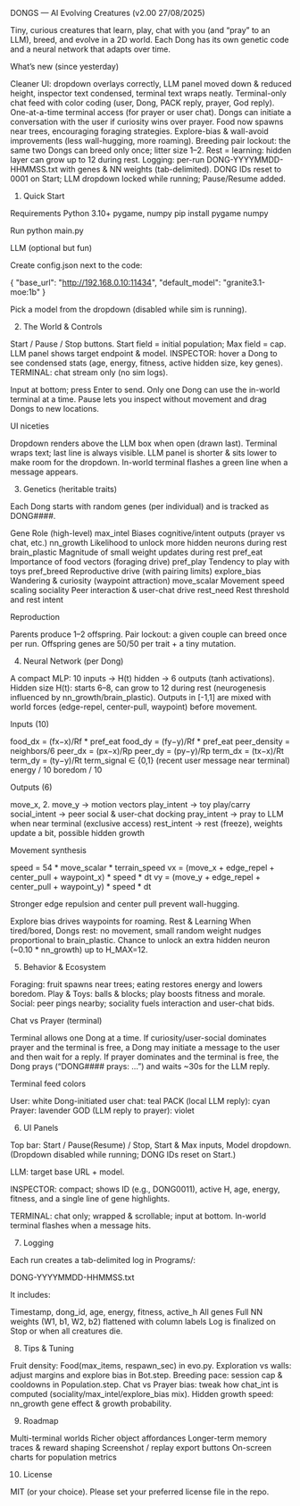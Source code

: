 DONGS — AI Evolving Creatures (v2.00 27/08/2025)

Tiny, curious creatures that learn, play, chat with you (and “pray” to an LLM), breed, and evolve in a 2D world. Each Dong has its own genetic code and a neural network that adapts over time.

What’s new (since yesterday)

Cleaner UI: dropdown overlays correctly, LLM panel moved down & reduced height, inspector text condensed, terminal text wraps neatly.
Terminal-only chat feed with color coding (user, Dong, PACK reply, prayer, God reply).
One-at-a-time terminal access (for prayer or user chat).
Dongs can initiate a conversation with the user if curiosity wins over prayer.
Food now spawns near trees, encouraging foraging strategies.
Explore-bias & wall-avoid improvements (less wall-hugging, more roaming).
Breeding pair lockout: the same two Dongs can breed only once; litter size 1–2.
Rest = learning: hidden layer can grow up to 12 during rest.
Logging: per-run DONG-YYYYMMDD-HHMMSS.txt with genes & NN weights (tab-delimited).
DONG IDs reset to 0001 on Start; LLM dropdown locked while running; Pause/Resume added.

1) Quick Start

Requirements
Python 3.10+
pygame, numpy
pip install pygame numpy

Run
python main.py

LLM (optional but fun)

Create config.json next to the code:

{
  "base_url": "http://192.168.0.10:11434",
  "default_model": "granite3.1-moe:1b"
}


Pick a model from the dropdown (disabled while sim is running).

2) The World & Controls

Start / Pause / Stop buttons.
Start field = initial population; Max field = cap.
LLM panel shows target endpoint & model.
INSPECTOR: hover a Dong to see condensed stats (age, energy, fitness, active hidden size, key genes).
TERMINAL: chat stream only (no sim logs).

Input at bottom; press Enter to send.
Only one Dong can use the in-world terminal at a time.
Pause lets you inspect without movement and drag Dongs to new locations.

UI niceties

Dropdown renders above the LLM box when open (drawn last).
Terminal wraps text; last line is always visible.
LLM panel is shorter & sits lower to make room for the dropdown.
In-world terminal flashes a green line when a message appears.

3) Genetics (heritable traits)

Each Dong starts with random genes (per individual) and is tracked as DONG####.

Gene	Role (high-level)
max_intel	Biases cognitive/intent outputs (prayer vs chat, etc.)
nn_growth	Likelihood to unlock more hidden neurons during rest
brain_plastic	Magnitude of small weight updates during rest
pref_eat	Importance of food vectors (foraging drive)
pref_play	Tendency to play with toys
pref_breed	Reproductive drive (with pairing limits)
explore_bias	Wandering & curiosity (waypoint attraction)
move_scalar	Movement speed scaling
sociality	Peer interaction & user-chat drive
rest_need	Rest threshold and rest intent

Reproduction

Parents produce 1–2 offspring.
Pair lockout: a given couple can breed once per run.
Offspring genes are 50/50 per trait + a tiny mutation.

4) Neural Network (per Dong)

A compact MLP: 10 inputs → H(t) hidden → 6 outputs (tanh activations).
Hidden size H(t): starts 6–8, can grow to 12 during rest (neurogenesis influenced by nn_growth/brain_plastic).
Outputs in [-1,1] are mixed with world forces (edge-repel, center-pull, waypoint) before movement.

Inputs (10)

food_dx = (fx−x)/Rf * pref_eat
food_dy = (fy−y)/Rf * pref_eat
peer_density = neighbors/6
peer_dx = (px−x)/Rp
peer_dy = (py−y)/Rp
term_dx = (tx−x)/Rt
term_dy = (ty−y)/Rt
term_signal ∈ {0,1} (recent user message near terminal)
energy / 10
boredom / 10

Outputs (6)

move_x, 2. move_y → motion vectors
play_intent → toy play/carry
social_intent → peer social & user-chat docking
pray_intent → pray to LLM when near terminal (exclusive access)
rest_intent → rest (freeze), weights update a bit, possible hidden growth

Movement synthesis

speed = 54 * move_scalar * terrain_speed
vx = (move_x + edge_repel + center_pull + waypoint_x) * speed * dt
vy = (move_y + edge_repel + center_pull + waypoint_y) * speed * dt


Stronger edge repulsion and center pull prevent wall-hugging.

Explore bias drives waypoints for roaming.
Rest & Learning
When tired/bored, Dongs rest: no movement, small random weight nudges proportional to brain_plastic.
Chance to unlock an extra hidden neuron (~0.10 * nn_growth) up to H_MAX=12.

5) Behavior & Ecosystem

Foraging: fruit spawns near trees; eating restores energy and lowers boredom.
Play & Toys: balls & blocks; play boosts fitness and morale.
Social: peer pings nearby; sociality fuels interaction and user-chat bids.

Chat vs Prayer (terminal)

Terminal allows one Dong at a time.
If curiosity/user-social dominates prayer and the terminal is free, a Dong may initiate a message to the user and then wait for a reply.
If prayer dominates and the terminal is free, the Dong prays (“DONG#### prays: …”) and waits ~30s for the LLM reply.

Terminal feed colors

User: white
Dong-initiated user chat: teal
PACK (local LLM reply): cyan
Prayer: lavender
GOD (LLM reply to prayer): violet

6) UI Panels

Top bar: Start / Pause(Resume) / Stop, Start & Max inputs, Model dropdown.
(Dropdown disabled while running; DONG IDs reset on Start.)

LLM: target base URL + model.

INSPECTOR: compact; shows ID (e.g., DONG0011), active H, age, energy, fitness, and a single line of gene highlights.

TERMINAL: chat only; wrapped & scrollable; input at bottom.
In-world terminal flashes when a message hits.

7) Logging

Each run creates a tab-delimited log in Programs/:

DONG-YYYYMMDD-HHMMSS.txt

It includes:

Timestamp, dong_id, age, energy, fitness, active_h
All genes
Full NN weights (W1, b1, W2, b2) flattened with column labels
Log is finalized on Stop or when all creatures die.

8) Tips & Tuning

Fruit density: Food(max_items, respawn_sec) in evo.py.
Exploration vs walls: adjust margins and explore bias in Bot.step.
Breeding pace: session cap & cooldowns in Population.step.
Chat vs Prayer bias: tweak how chat_int is computed (sociality/max_intel/explore_bias mix).
Hidden growth speed: nn_growth gene effect & growth probability.

9) Roadmap

Multi-terminal worlds
Richer object affordances
Longer-term memory traces & reward shaping
Screenshot / replay export buttons
On-screen charts for population metrics

10) License

MIT (or your choice). Please set your preferred license file in the repo.
